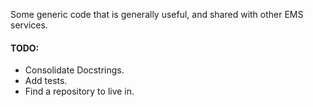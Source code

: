 Some generic code that is generally useful, and shared with other EMS services.

#### TODO:

* Consolidate Docstrings.
* Add tests.
* Find a repository to live in.